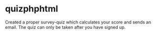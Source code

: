 # quizphphtml
Created a proper survey-quiz which calculates your score and sends an email. The quiz can only be taken after you have signed up.
